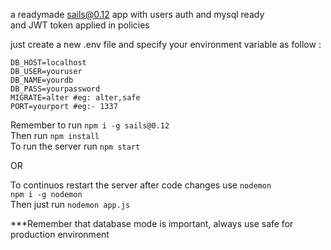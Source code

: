 a readymade sails@0.12 app with users auth and mysql ready  
and JWT token applied in policies  

just create a new .env file and specify your environment variable as follow :

```
DB_HOST=localhost  
DB_USER=youruser  
DB_NAME=yourdb  
DB_PASS=yourpassword  
MIGRATE=alter #eg: alter,safe  
PORT=yourport #eg:- 1337  
```
Remember to run ```npm i -g sails@0.12```  
Then run ```npm install```  
To run the server run ```npm start```  

OR  

To continuos restart the server after code changes use ```nodemon```  
```npm i -g nodemon```  
Then just run ```nodemon app.js```  

***Remember that database mode is important, always use safe for production environment
